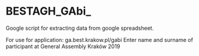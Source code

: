 # BESTAGH_GAbi_
Google script for extracting data from google spreadsheet.

For use for application: ga.best.krakow.pl/gabi
Enter name and surname of participant at General Assembly Kraków 2019

